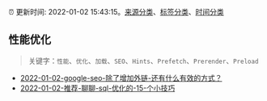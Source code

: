 :alarm_clock: 更新时间: 2022-01-02 15:43:15。[来源分类](../README.md)、[标签分类](../TAGS.md)、[时间分类](../TIMELINE.md)

## 性能优化


> 关键字：`性能`、`优化`、`加载`、`SEO`、`Hints`、`Prefetch`、`Prerender`、`Preload`



- [2022-01-02-google-seo-除了增加外链-还有什么有效的方式？](https://www.v2ex.com/t/825812) 
- [2022-01-02-推荐-聊聊-sql-优化的-15-个小技巧](https://toutiao.io/k/a94tblq) 
